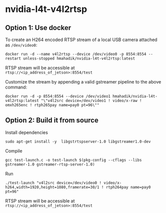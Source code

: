 # nvidia-l4t-v4l2rtsp

## Option 1: Use docker

To create an H264 encoded RTSP stream of a local USB camera attached as `/dev/video0`:

```
docker run -d --name v4l2rtsp --device /dev/video0 -p 8554:8554 --restart unless-stopped hmahadik/nvidia-l4t-v4l2rtsp:latest
```

RTSP stream will be accessible at `rtsp://<ip_address_of_jetson>:8554/test`

Customize the stream by appending a valid gstreamer pipeline to the above command:

```
docker run -d -p 8554:8554 --device /dev/video1 hmahadik/nvidia-l4t-v4l2rtsp:latest "\"v4l2src device=/dev/video1 ! video/x-raw ! omxh265enc ! rtph265pay name=pay0 pt=96\""
```

## Option 2: Build it from source

Install dependencies
```
sudo apt-get install -y  libgstrtspserver-1.0 libgstreamer1.0-dev
```

Compile
```
gcc test-launch.c -o test-launch $(pkg-config --cflags --libs gstreamer-1.0 gstreamer-rtsp-server-1.0)
```

Run
```
./test-launch "v4l2src device=/dev/video0 ! video/x-h264,width=1920,height=1080,framerate=30/1 ! rtph264pay name=pay0 pt=96"
```

RTSP stream will be accessible at `rtsp://<ip_address_of_jetson>:8554/test`
